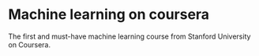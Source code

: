 # Machine learning on coursera
The first and must-have machine learning course from Stanford University on Coursera.
